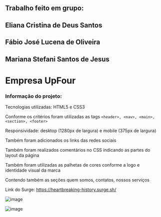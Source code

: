 ## Trabalho feito em grupo: 
## Eliana Cristina de Deus Santos
## Fábio José Lucena de Oliveira
## Mariana Stefani Santos de Jesus
# Empresa UpFour

### Informação do projeto:

Tecnologias utilizadas: HTML5 e CSS3

Conforme os critérios foram utilizadas as tags ```<header>, <nav>, <main>, <section>, <footer>```

Responsividade: desktop (1280px de largura) e mobile (375px de largura)

Também foram adicionados os links das redes sociais

Também foram realizados comentários no CSS indicando as partes do layout da página

Também foram utilizadas as palhetas de cores conforme a logo e identidade visual da marca

Contendo também as seções quem somos, contatos, nossos serviços

Link do Surge:
https://heartbreaking-history.surge.sh/

![image](https://user-images.githubusercontent.com/91218096/139510631-ec0f5cc8-3142-4ed6-a488-b10793f4b539.png)

![image](https://user-images.githubusercontent.com/91218096/139510640-5c852858-cbff-4786-b271-fabf2ceece4c.png)

